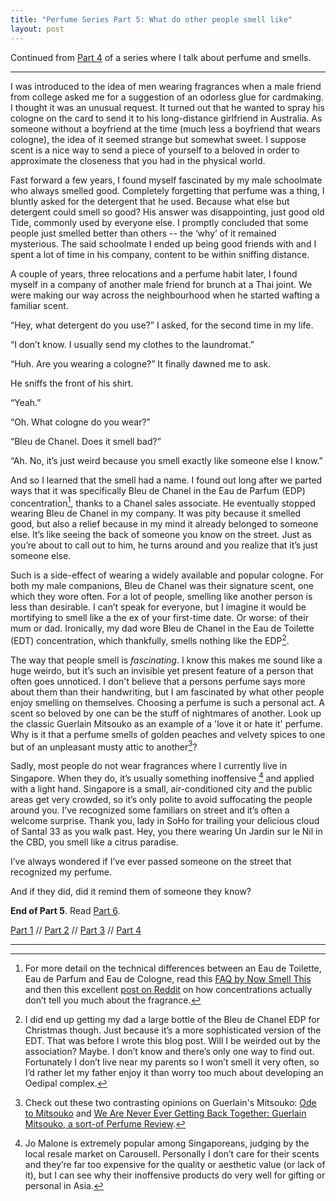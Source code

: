 ```yaml
---
title: "Perfume Series Part 5: What do other people smell like"
layout: post
---
```


Continued from [Part 4](/2016/11/26/scented-memories.html) of a series where I talk about perfume and smells.

---

I was introduced to the idea of men wearing fragrances when a male friend from college asked me for a suggestion of an odorless glue for cardmaking. I thought it was an unusual request. It turned out that he wanted to spray his cologne on the card to send it to his long-distance girlfriend in Australia. As someone without a boyfriend at the time (much less a boyfriend that wears cologne), the idea of it seemed strange but somewhat sweet. I suppose scent is a nice way to send a piece of yourself to a beloved in order to approximate the closeness that you had in the physical world. 

Fast forward a few years, I found myself fascinated by my male schoolmate who always smelled good. Completely forgetting that perfume was a thing, I bluntly asked for the detergent that he used. Because what else but detergent could smell so good? His answer was disappointing, just good old Tide, commonly used by everyone else. I promptly concluded that some people just smelled better than others -- the ‘why’ of it remained mysterious. The said schoolmate I ended up being good friends with and I spent a lot of time in his company, content to be within sniffing distance.

A couple of years, three relocations and a perfume habit later, I found myself in a company of another male friend for brunch at a Thai joint. We were making our way across the neighbourhood when he started wafting a familiar scent.

<div class='indented'>

<p>“Hey, what detergent do you use?” I asked, for the second time in my life. </p>

<p>“I don’t know. I usually send my clothes to the laundromat.”</p>

<p>“Huh. Are you wearing a cologne?” It finally dawned me to ask.</p>

<p>He sniffs the front of his shirt.</p>

<p>“Yeah.”</p>

<p>“Oh. What cologne do you wear?”</p>

<p>“Bleu de Chanel. Does it smell bad?”</p>

<p>“Ah. No, it’s just weird because you smell exactly like someone else I know.”</p>

</div>

And so I learned that the smell had a name. I found out long after we parted ways that it was specifically Bleu de Chanel in the Eau de Parfum (EDP) concentration[^1], thanks to a Chanel sales associate. He eventually stopped wearing Bleu de Chanel in my company. It was pity because it smelled good, but also a relief because in my mind it already belonged to someone else. It’s like seeing the back of someone you know on the street. Just as you’re about to call out to him, he turns around and you realize that it’s just someone else. 

Such is a side-effect of wearing a widely available and popular cologne. For both my male companions, Bleu de Chanel was their signature scent, one which they wore often. For a lot of people, smelling like another person is less than desirable. I can’t speak for everyone, but I imagine it would be mortifying to smell like a the ex of your first-time date. Or worse: of their mum or dad. Ironically, my dad wore Bleu de Chanel in the Eau de Toilette (EDT) concentration, which thankfully, smells nothing like the EDP[^5]. 

The way that people smell is _fascinating_. I know this makes me sound like a huge weirdo, but it’s such an invisible yet present feature of a person that often goes unnoticed. I don't believe that a persons perfume says more about them than their handwriting, but I am fascinated by what other people enjoy smelling on themselves. Choosing a perfume is such a personal act. A scent so beloved by one can be the stuff of nightmares of another. Look up the classic Guerlain Mitsouko as an example of a 'love it or hate it' perfume. Why is it that a perfume smells of golden peaches and velvety spices to one but of an unpleasant musty attic to another[^6]?

Sadly, most people do not wear fragrances where I currently live in Singapore. When they do, it’s usually something inoffensive [^3] and applied with a light hand. Singapore is a small, air-conditioned city and the public areas get very crowded, so it’s only polite to avoid suffocating the people around you. I’ve recognized some familiars on street and it’s often a welcome surprise. Thank you, lady in SoHo for trailing your delicious cloud of Santal 33 as you walk past. Hey, you there wearing Un Jardin sur le Nil in the CBD, you smell like a citrus paradise. 

I’ve always wondered if I’ve ever passed someone on the street that recognized my perfume. 

And if they did, did it remind them of someone they know?

__End of Part 5__. Read [Part 6](/2016/12/10/perfume-in-life-today.html).

[Part 1](/2016/11/06/nail-polish-made-me-puke.html) // [Part 2](/2016/11/07/department-stores-are-terrifying.html) // [Part 3](/2016/11/13/short-lived-first-love.html) // [Part 4](/2016/11/26/scented-memories.html) 

---
[^1]: For more detail on the technical differences between an Eau de Toilette, Eau de Parfum and Eau de Cologne, read this [FAQ by Now Smell This](http://www.nstperfume.com/perfume-faq/) and then this excellent [post on Reddit](https://www.reddit.com/r/fragrance/comments/5cdib8/lets_talk_about_fragrance_concentration_and/) on how concentrations actually don’t tell you much about the fragrance.
[^2]: More on the rise of demand for niche perfumery by [The Guardian: Move over Taylor Swift – indie perfumers ride high as public tires of celebrity scent](https://www.theguardian.com/fashion/2015/jul/12/indie-perfumers-ride-high-celebrity-scents-taylor-swift-justin-bieber)
[^3]: Jo Malone is extremely popular among Singaporeans, judging by the local resale market on Carousell. Personally I don’t care for their scents and they’re far too expensive for the quality or aesthetic value (or lack of it), but I can see why their inoffensive products do very well for gifting or personal in Asia. 
[^4]: Penhaligon’s is owned by Puig, an Italian conglomerate, Jo Malone and Tom Ford perfumes by Estee Lauder and there is [talk](http://wwd.com/fashion-news/fashion-scoops/lvmh-reportedly-poised-to-buy-maison-francis-kurkdjian-10704909/) about Maison Francis Kurkdjian being acquired by LVMH. For a true, indie-owned perfumery, look up the Tauer Perfumes or 4160 Tuesdays.
[^5]: I did end up getting my dad a large bottle of the Bleu de Chanel EDP for Christmas though. Just because it’s a more sophisticated version of the EDT. That was before I wrote this blog post. Will I be weirded out by the association? Maybe. I don’t know and there’s only one way to find out. Fortunately I don’t live near my parents so I won’t smell it very often, so I’d rather let my father enjoy it than worry too much about developing an Oedipal complex.
[^6]: Check out these two contrasting opinions on Guerlain's Mitsouko: [Ode to Mitsouko](http://perfumeposse.com/2007/12/24/ode-to-mitsouko/) and [We Are Never Ever Getting Back Together: Guerlain Mitsouko, a sort-of Perfume Review](http://themuseinwoodenshoes.com/we-are-never-ever-getting-back-together-guerlain-mitsouko-a-sort-of-perfume-review/).
